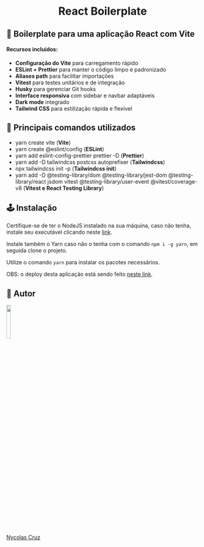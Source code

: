 <h1 align="center">React Boilerplate</h1>

## 🚀 Boilerplate para uma aplicação React com Vite

#### Recursos incluídos:

- **Configuração do Vite** para carregamento rápido
- **ESLint + Prettier** para manter o código limpo e padronizado
- **Aliases path** para facilitar importações
- **Vitest** para testes unitários e de integração
- **Husky** para gerenciar Git hooks
- **Interface responsiva** com sidebar e navbar adaptáveis
- **Dark mode** integrado
- **Tailwind CSS** para estilização rápida e flexível

## 🔧 Principais comandos utilizados

- yarn create vite (**Vite**)
- yarn create @eslint/config (**ESLint**)
- yarn add eslint-config-prettier prettier -D (**Prettier**)
- yarn add -D tailwindcss postcss autoprefixer (**Tailwindcss**)
- npx tailwindcss init -p (**Tailwindcss init**)
- yarn add -D @testing-library/dom @testing-library/jest-dom @testing-library/react jsdom vitest @testing-library/user-event @vitest/coverage-v8 (**Vitest e React Testing Library**)

## 🕹️ Instalação

Certifique-se de ter o NodeJS instalado na sua máquina, caso não tenha, instale seu executável clicando neste <a href="https://nodejs.org/pt-br/download/">link</a>.

Instale também o Yarn caso não o tenha com o comando `npm i -g yarn`, em seguida clone o projeto.

Utilize o comando `yarn` para instalar os pacotes necessários.

OBS: o deploy desta aplicação está sendo feito <a href="https://react-boilerplatee.netlify.app" target="_blank">neste link</a>.

## 🐧 Autor

<a href="https://github.com/NycolasCruz">
    <img src="https://github.com/NycolasCruz.png"  width="15%">
    <p>Nycolas Cruz</p>
</a>
